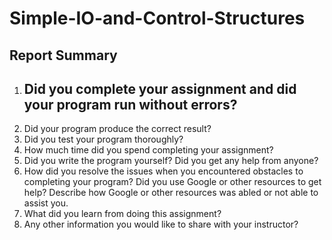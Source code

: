 # Simple-IO-and-Control-Structures

## Report Summary

1. Did you complete your assignment and did your program run without errors?
   -  
2. Did your program produce the correct result?
3. Did you test your program thoroughly?
4. How much time did you spend completing your assignment?
5. Did you write the program yourself? Did you get any help from anyone?
6. How did you resolve the issues when you encountered obstacles to completing your
program? Did you use Google or other resources to get help? Describe how Google or
other resources was abled or not able to assist you.
7. What did you learn from doing this assignment?
8. Any other information you would like to share with your instructor?